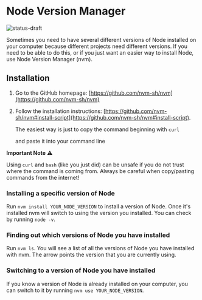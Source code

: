 # Node Version Manager

![status-draft](https://img.shields.io/badge/status-draft-darkred.svg)

Sometimes you need to have several different versions of Node installed on your computer because different projects need different versions. If you need to be able to do this, or if you just want an easier way to install Node, use Node Version Manager (nvm).

## Installation

1. Go to the GitHub homepage: [https://github.com/nvm-sh/nvm](https://github.com/nvm-sh/nvm)
2.  Follow the installation instructions: [https://github.com/nvm-sh/nvm#install-script](https://github.com/nvm-sh/nvm#install-script).

    The easiest way is just to copy the command beginning with `curl`

    and paste it into your command line

**Important Note** ⚠

Using `curl` and `bash` (like you just did) can be unsafe if you do not trust where the command is coming from. Always be careful when copy/pasting commands from the internet!

### Installing a specific version of Node

Run `nvm install YOUR_NODE_VERSION` to install a version of Node. Once it's installed nvm will switch to using the version you installed. You can check by running `node -v`.

### Finding out which versions of Node you have installed

Run `nvm ls`. You will see a list of all the versions of Node you have installed with nvm. The arrow points the version that you are currently using.

### Switching to a version of Node you have installed

If you know a version of Node is already installed on your computer, you can switch to it by running `nvm use YOUR_NODE_VERSION`.
